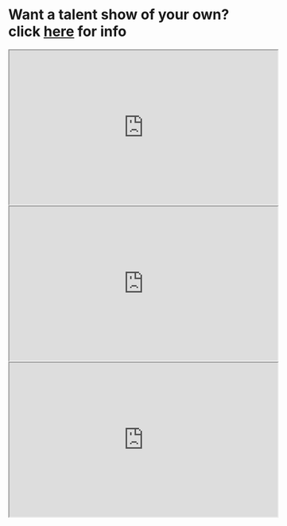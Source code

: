 # Want a talent show of your own? click [here](https://henrygtalentshows.ml/host) for info
<iframe src="https://streamable.com/p5b05p" width="540" height="310"></iframe>
<iframe src="https://streamable.com/u3kejn" width="540" height="310"></iframe>
<iframe src="https://streamable.com/54k2iw" width="540" height="310"></iframe>
